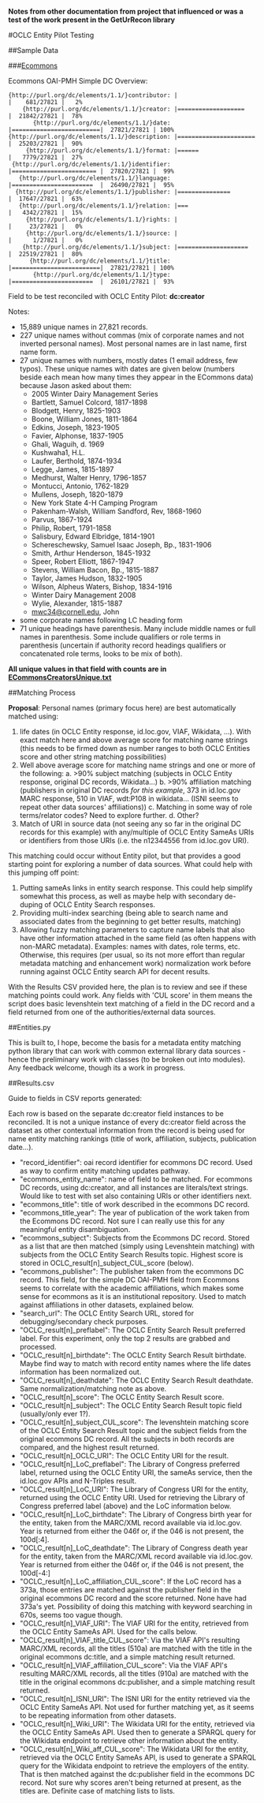 **Notes from other documentation from project that influenced or was a test of the work present in the GetUrRecon library**

#OCLC Entity Pilot Testing

##Sample Data

###[Ecommons](https://ecommons.cornell.edu)

Ecommons OAI-PMH Simple DC Overview:

```
{http://purl.org/dc/elements/1.1/}contributor: |                         |    681/27821 |   2%
    {http://purl.org/dc/elements/1.1/}creator: |===================      |  21842/27821 |  78%
       {http://purl.org/dc/elements/1.1/}date: |=========================|  27821/27821 | 100%
{http://purl.org/dc/elements/1.1/}description: |======================   |  25203/27821 |  90%
     {http://purl.org/dc/elements/1.1/}format: |======                   |   7779/27821 |  27%
 {http://purl.org/dc/elements/1.1/}identifier: |======================== |  27820/27821 |  99%
   {http://purl.org/dc/elements/1.1/}language: |=======================  |  26490/27821 |  95%
  {http://purl.org/dc/elements/1.1/}publisher: |===============          |  17647/27821 |  63%
   {http://purl.org/dc/elements/1.1/}relation: |===                      |   4342/27821 |  15%
     {http://purl.org/dc/elements/1.1/}rights: |                         |     23/27821 |   0%
     {http://purl.org/dc/elements/1.1/}source: |                         |      1/27821 |   0%
    {http://purl.org/dc/elements/1.1/}subject: |====================     |  22519/27821 |  80%
      {http://purl.org/dc/elements/1.1/}title: |=========================|  27821/27821 | 100%
       {http://purl.org/dc/elements/1.1/}type: |=======================  |  26101/27821 |  93%
```

Field to be test reconciled with OCLC Entity Pilot: **dc:creator**

Notes:
- 15,889 unique names in 27,821 records.
- 227 unique names without commas (mix of corporate names and not inverted personal names). Most personal names are in last name, first name form.
- 27 unique names with numbers, mostly dates (1 email address, few typos). These unique names with dates are given below (numbers beside each mean how many times they appear in the ECommons data) because Jason asked about them:
  - 2005 Winter Dairy Management Series
  - Bartlett, Samuel Colcord, 1817-1898
  - Blodgett, Henry, 1825-1903
  - Boone, William Jones, 1811-1864
  - Edkins, Joseph, 1823-1905
  - Favier, Alphonse, 1837-1905
  - Ghali, Waguih, d. 1969
  - Kushwaha1, H.L.
  - Laufer, Berthold, 1874-1934
  - Legge, James, 1815-1897
  - Medhurst, Walter Henry, 1796-1857
  - Montucci, Antonio, 1762-1829
  - Mullens, Joseph, 1820-1879
  - New York State 4-H Camping Program
  - Pakenham-Walsh, William Sandford, Rev, 1868-1960
  - Parvus, 1867-1924
  - Philip, Robert, 1791-1858
  - Salisbury, Edward Elbridge, 1814-1901
  - Schereschewsky, Samuel Isaac Joseph, Bp., 1831-1906
  - Smith, Arthur Henderson, 1845-1932
  - Speer, Robert Elliott, 1867-1947
  - Stevens, William Bacon, Bp., 1815-1887
  - Taylor, James Hudson, 1832-1905
  - Wilson, Alpheus Waters, Bishop, 1834-1916
  - Winter Dairy Management 2008
  - Wylie, Alexander, 1815-1887
  - mwc34@cornell.edu, John
- some corporate names following LC heading form
- 71 unique headings have parenthesis. Many include middle names or full names in parenthesis. Some include qualifiers or role terms in parenthesis (uncertain if authority record headings qualifiers or concatenated role terms, looks to be mix of both).

**All unique values in that field with counts are in [ECommonsCreatorsUnique.txt](ECommonsCreatorsUnique.txt)**

##Matching Process

**Proposal**: Personal names (primary focus here) are best automatically matched using:

1. life dates (in OCLC Entity response, id.loc.gov, VIAF, Wikidata, ...). With exact match here and above average score for matching name strings (this needs to be firmed down as number ranges to both OCLC Entities score and other string matching possibilities)
2. Well above average score for matching name strings and one or more of the following:
  a. >90% subject matching (subjects in OCLC Entity response, original DC records, Wikidata...)
  b. >90% affiliation matching (publishers in original DC records *for this example*, 373 in id.loc.gov MARC response, 510 in VIAF, wdt:P108 in wikidata... (ISNI seems to repeat other data sources' affiliations))
  c. Matching in some way of role terms/relator codes? Need to explore further.
  d. Other?
3. Match of URI in source data (not seeing any so far in the original DC records for this example) with any/multiple of OCLC Entity SameAs URIs or identifiers from those URIs (i.e. the n12344556 from id.loc.gov URI).

This matching could occur without Entity pilot, but that provides a good starting point for exploring a number of data sources. What could help with this jumping off point:

1. Putting sameAs links in entity search response. This could help simplify somewhat this process, as well as maybe help with secondary de-duping of OCLC Entity Search responses.
2. Providing multi-index searching (being able to search name and associated dates from the beginning to get better results, matching)
3. Allowing fuzzy matching parameters to capture name labels that also have other information attached in the same field (as often happens with non-MARC metadata). Examples: names with dates, role terms, etc. Otherwise, this requires (per usual, so its not more effort than regular metadata matching and enhancement work) normalization work before running against OCLC Entity search API for decent results.

With the Results CSV provided here, the plan is to review and see if these matching points could work. Any fields with 'CUL score' in them means the script does basic levenshtein text matching of a field in the DC record and a field returned from one of the authorities/external data sources.

##Entities.py

This is built to, I hope, become the basis for a metadata entity matching python library that can work with common external library data sources - hence the preliminary work with classes (to be broken out into modules). Any feedback welcome, though its a work in progress.

##Results.csv

Guide to fields in CSV reports generated:

Each row is based on the separate dc:creator field instances to be reconciled. It is not a unique instance of every dc:creator field across the dataset as other contextual information from the record is being used for name entity matching rankings (title of work, affiliation, subjects, publication date...).

  - "record_identifier": oai record identifier for ecommons DC record. Used as way to confirm entity matching updates pathway.
  - "ecommons_entity_name": name of field to be matched. For ecommons DC records, using dc:creator, and all instances are literals/text strings. Would like to test with set also containing URIs or other identifiers next.
  - "ecommons_title": title of work described in the ecommons DC record.
  - "ecommons_title_year": The year of publication of the work taken from the Ecommons DC record. Not sure I can really use this for any meaningful entity disambiguation.
  - "ecommons_subject": Subjects from the Ecommons DC record. Stored as a list that are then matched (simply using Levenshtein matching) with subjects from the OCLC Entity Search Results topic. Highest score is stored in OCLC_result[n]_subject_CUL_score (below).
  - "ecommons_publisher": The publisher taken from the ecommons DC record. This field, for the simple DC OAI-PMH field from Ecommons seems to correlate with the academic affiliations, which makes some sense for ecommons as it is an institutional repository. Used to match against affiliations in other datasets, explained below.
  - "search_url": The OCLC Entity Search URL, stored for debugging/secondary check purposes.
  - "OCLC_result[n]_preflabel": The OCLC Entity Search Result preferred label. For this experiment, only the top 2 results are grabbed and processed.
  - "OCLC_result[n]_birthdate": The OCLC Entity Search Result birthdate. Maybe find way to match with record entity names where the life dates information has been normalized out.
  - "OCLC_result[n]_deathdate": The OCLC Entity Search Result deathdate. Same normalization/matching note as above.
  - "OCLC_result[n]_score": The OCLC Entity Search Result score.
  - "OCLC_result[n]_subject": The OCLC Entity Search Result topic field (usually/only ever 1?).
  - "OCLC_result[n]_subject_CUL_score": The levenshtein matching score of the OCLC Entity Search Result topic and the subject fields from the original ecommons DC record. All the subjects in both records are compared, and the highest result returned.
  - "OCLC_result[n]_OCLC_URI": The OCLC Entity URI for the result.
  - "OCLC_result[n]_LoC_preflabel": The Library of Congress preferred label, returned using the OCLC Entity URI, the sameAs service, then the id.loc.gov APIs and N-Triples result.
  - "OCLC_result[n]_LoC_URI": The Library of Congress URI for the entity, returned using the OCLC Entity URI. Used for retrieving the Library of Congress preferred label (above) and the LoC information below.
  - "OCLC_result[n]_LoC_birthdate": The Library of Congress birth year for the entity, taken from the MARC/XML record available via id.loc.gov. Year is returned from either the 046f or, if the 046 is not present, the 100d[:4].
  - "OCLC_result[n]_LoC_deathdate": The Library of Congress death year for the entity, taken from the MARC/XML record available via id.loc.gov. Year is returned from either the 046f or, if the 046 is not present, the 100d[-4:]
  - "OCLC_result[n]_LoC_affiliation_CUL_score": If the LoC record has a 373a, those entries are matched against the publisher field in the original ecommons DC record and the score returned. None have had 373a's yet. Possibility of doing this matching with keyword searching in 670s, seems too vague though.
  - "OCLC_result[n]_VIAF_URI": The VIAF URI for the entity, retrieved from the OCLC Entity SameAs API. Used for the calls below.
  - "OCLC_result[n]_VIAF_title_CUL_score": Via the VIAF API's resulting MARC/XML records, all the titles (510a) are matched with the title in the original ecommons dc:title, and a simple matching result returned.
  - "OCLC_result[n]_VIAF_affiliation_CUL_score": Via the VIAF API's resulting MARC/XML records, all the titles (910a) are matched with the title in the original ecommons dc:publisher, and a simple matching result returned.
  - "OCLC_result[n]_ISNI_URI": The ISNI URI for the entity retrieved via the OCLC Entity SameAs API. Not used for further matching yet, as it seems to be repeating information from other datasets.
  - "OCLC_result[n]_Wiki_URI": The Wikidata URI for the entity, retrieved via the OCLC Entity SameAs API. Used then to generate a SPARQL query for the Wikidata endpoint to retrieve other information about the entity.
  - "OCLC_result[n]_Wiki_aff_CUL_score": The Wikidata URI for the entity, retrieved via the OCLC Entity SameAs API, is used to generate a SPARQL query for the Wikidata endpoint to retrieve the employers of the entity. That is then matched against the dc:publisher field in the ecommons DC record. Not sure why scores aren't being returned at present, as the titles are. Definite case of matching lists to lists.
